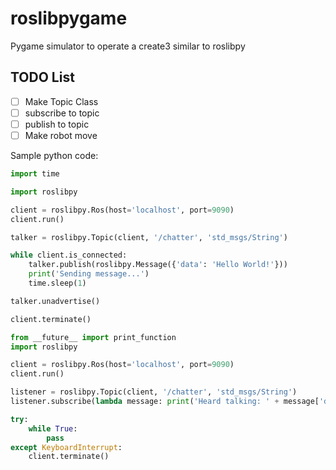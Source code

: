 # roslibpygame
Pygame simulator to operate a create3 similar to roslibpy

## TODO List
- [ ] Make Topic Class
- [ ] subscribe to topic
- [ ] publish to topic
- [ ] Make robot move

Sample python code:
```python
import time

import roslibpy

client = roslibpy.Ros(host='localhost', port=9090)
client.run()

talker = roslibpy.Topic(client, '/chatter', 'std_msgs/String')

while client.is_connected:
    talker.publish(roslibpy.Message({'data': 'Hello World!'}))
    print('Sending message...')
    time.sleep(1)

talker.unadvertise()

client.terminate()
```



```python
from __future__ import print_function
import roslibpy

client = roslibpy.Ros(host='localhost', port=9090)
client.run()

listener = roslibpy.Topic(client, '/chatter', 'std_msgs/String')
listener.subscribe(lambda message: print('Heard talking: ' + message['data']))

try:
    while True:
        pass
except KeyboardInterrupt:
    client.terminate()

```